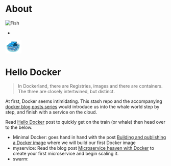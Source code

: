 About
=====

<img src="http://images.techhive.com/images/article/2015/10/goldfish_jumping_success_promotion-100622543-primary.idge.jpg" alt="Fish" style="width: 50px;"/>

+
 
<img src="https://raw.githubusercontent.com/docker-library/docs/471fa6e4cb58062ccbf91afc111980f9c7004981/swarm/logo.png" alt="Whale" style="width: 50px;"/>

# Hello Docker
>In Dockerland, there are Registries, images and there are containers. The three are closely intertwined, but distinct.

At first, Docker seems intimidating. This stash repo and the accompanying [docker blog posts series](http://stratus-clay.fr.murex.com/tag/docker/) would introduce us into the whale world step by step, and finish with a service on the cloud.

Read [Hello Docker](http://stratus-clay.fr.murex.com/hello-docker/) post to quickly get on the train (or whale) then head over to the below.

* Minimal Docker: goes hand in hand with the post [Building and publishing a Docker image](http://stratus-clay.fr.murex.com/building-and-publishing-a-docker-image/) where we will build our first Docker image
* myservice: Read the blog post [Microservice heaven with Docker](http://stratus-clay.fr.murex.com/microservice-heaven-with-docker/) to create your first microservice and begin scaling it.
* swarm: <wip>
